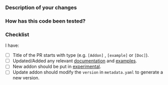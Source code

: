 <!--
Thank you for contributing to OAM workloads!

-->

### Description of your changes

<!--
Briefly describe what this pull request does. Be sure to direct your reviewers'
attention to anything that needs special consideration.

We love pull requests that resolve an open issue. If yours does, you
can uncomment the below line to indicate which issue your PR fixes, for example
"Fixes #500":

Fixes #
-->

### How has this code been tested?

<!--
Before reviewers can be confident in the correctness of a pull request,
it needs to tested and shown to be correct. In this section, briefly
describe the testing that has already been done or which is planned.
-->

### Checklist

<!--
Please run through the below readiness checklist. The first two items are
relevant to every OAM catalog pull request.
-->

I have:

- [ ] Title of the PR starts with type (e.g. `[Addon]` , `[example]` or `[Doc]`).
- [ ] Updated/Added any relevant [documentation](https://kubevela.io/docs/reference/addons/overview) and [examples](https://github.com/kubevela/catalog/tree/master/examples).
- [ ] New addon should be put in [experimental](https://github.com/kubevela/catalog/tree/master/experimental/addons).
- [ ] Update addon should modify the `version` in `metadata.yaml` to generate a new version.
